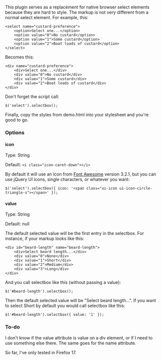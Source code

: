 This plugin serves as a replacement for native browser select elements because they are hard to style. The markup is not very different from a normal select element. For example, this:

    <select name="custard-preference">
        <option>Select one...</option>
        <option value="0">No custard</option>
        <option value="1">Some custard</option>
        <option value="2">Boat loads of custard</option>
    </select>

Becomes this:

    <div name="custard-preference">
        <div>Select one...</div>
        <div value="0">No custard</div>
        <div value="1">Some custard</div>
        <div value="2">Boat loads of custard</div>
    </div>

Don't forget the script call:

    $('select').selectbox();

Finally, copy the styles from demo.html into your stylesheet and you're good to go.

### Options

#### icon

Type: String

Default: `<i class="icon-caret-down"></i>`

By default it will use an icon from [Font Awesome](http://fontawesome.io/) version 3.2.1, but you can use jQuery UI icons, single characters, or whatever you want:

    $('select').selectbox({ icon: '<span class="ui-icon ui-icon-circle-triangle-s"></span>' });

#### value

Type: String

Default: null

The default selected value will be the first entry in the selectbox. For instance, if your markup looks like this:

    <div id="beard-length" name="beard-length">
        <div>Select beard length...</div>
        <div value="0">None</div>
        <div value="1">Short</div>
        <div value="2">Medium</div>
        <div value="3">Long</div>
    </div>

And you call selectbox like this (without passing a value):

    $('#beard-length').selectbox();

Then the default selected value will be "Select beard length...". If you want to select Short by default you would call selectbox like this:

    $('#beard-length').selectbox({ value: '1' });

### To-do

I don't know if the value attribute is value on a div element, or if I need to use something else there. The same goes for the name attribute.

So far, I've only tested in Firefox 17.